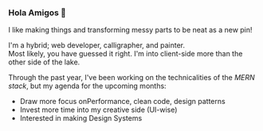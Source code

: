 ### Hola Amigos 👋

I like making things and transforming messy parts to be neat as a new pin!

I'm a hybrid; web developer, calligrapher, and painter.  
Most likely, you have guessed it right. I'm into client-side more than the other side of the lake.

Through the past year, I've been working on the technicalities of the _MERN stack_, but my agenda for the upcoming months:

- Draw more focus onPerformance, clean code, design patterns
- Invest more time into my creative side (UI-wise)
- Interested in making Design Systems


